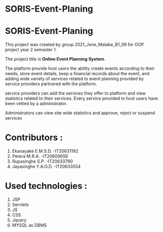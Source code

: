 
# SORIS-Event-Planing
# SORIS-Event-Planing

  

This project was created by group 2021_June_Malabe_B1_09 for OOP project year 2 semester 1.

The project title is **Online Event Planning System**.

The platform provide host users the ability create events according to their needs, store event details, keep a financial records about the event, and adding wide variety of services related to event planning provided by service providers partnered with the platform.

service providers can add the services they offer to platform and view statistics related to their services.  Every service provided to host users have been vetted by a administrator. 

Administrators can view site wide statistics and approve, reject or suspend services

  

# Contributors :

 1. Ekanayake E.M.S.D. -IT20631192
 2. Perera M.R.A. -IT20609658
 3. Rupasinghe S.P. -IT20633790
 4. Jayasinghe Y.A.O.D. -IT20633554

# Used technologies :

 1. JSP
 2. Servlets
 3. JS
 4. CSS
 5.  Jquery
 6.  MYSQL as DBMS
